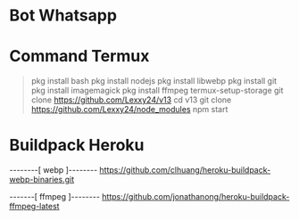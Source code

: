 # Bot Whatsapp

# Command Termux
> pkg install bash
> pkg install nodejs
> pkg install libwebp
> pkg install git
> pkg install imagemagick
> pkg install ffmpeg
> termux-setup-storage
> git clone https://github.com/Lexxy24/v13
> cd v13
> git clone https://github.com/Lexxy24/node_modules
> npm start

# Buildpack Heroku

--------[ webp ]--------
https://github.com/clhuang/heroku-buildpack-webp-binaries.git

-------[ ffmpeg ]--------
https://github.com/jonathanong/heroku-buildpack-ffmpeg-latest
